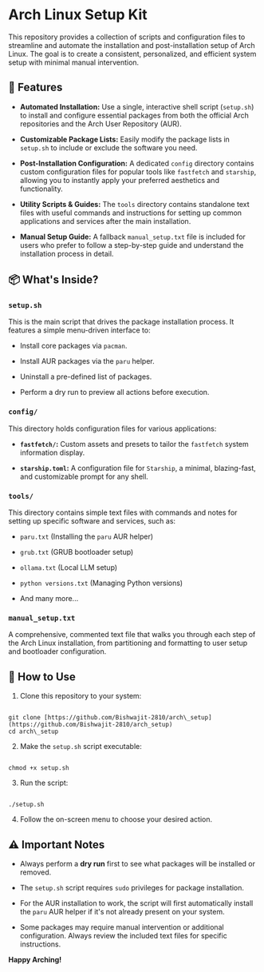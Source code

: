# Arch Linux Setup Kit

This repository provides a collection of scripts and configuration files to streamline and automate the installation and post-installation setup of Arch Linux. The goal is to create a consistent, personalized, and efficient system setup with minimal manual intervention.

## 🚀 Features

* **Automated Installation:** Use a single, interactive shell script (`setup.sh`) to install and configure essential packages from both the official Arch repositories and the Arch User Repository (AUR).

* **Customizable Package Lists:** Easily modify the package lists in `setup.sh` to include or exclude the software you need.

* **Post-Installation Configuration:** A dedicated `config` directory contains custom configuration files for popular tools like `fastfetch` and `starship`, allowing you to instantly apply your preferred aesthetics and functionality.

* **Utility Scripts & Guides:** The `tools` directory contains standalone text files with useful commands and instructions for setting up common applications and services after the main installation.

* **Manual Setup Guide:** A fallback `manual_setup.txt` file is included for users who prefer to follow a step-by-step guide and understand the installation process in detail.

## 📦 What's Inside?

### `setup.sh`

This is the main script that drives the package installation process. It features a simple menu-driven interface to:

* Install core packages via `pacman`.

* Install AUR packages via the `paru` helper.

* Uninstall a pre-defined list of packages.

* Perform a dry run to preview all actions before execution.

### `config/`

This directory holds configuration files for various applications:

* **`fastfetch/`:** Custom assets and presets to tailor the `fastfetch` system information display.

* **`starship.toml`:** A configuration file for `Starship`, a minimal, blazing-fast, and customizable prompt for any shell.

### `tools/`

This directory contains simple text files with commands and notes for setting up specific software and services, such as:

* `paru.txt` (Installing the `paru` AUR helper)

* `grub.txt` (GRUB bootloader setup)

* `ollama.txt` (Local LLM setup)

* `python versions.txt` (Managing Python versions)

* And many more...

### `manual_setup.txt`

A comprehensive, commented text file that walks you through each step of the Arch Linux installation, from partitioning and formatting to user setup and bootloader configuration.

## 📝 How to Use

1. Clone this repository to your system:

```

git clone [https://github.com/Bishwajit-2810/arch\_setup](https://github.com/Bishwajit-2810/arch_setup)
cd arch\_setup

```

2. Make the `setup.sh` script executable:

```

chmod +x setup.sh

```

3. Run the script:

```

./setup.sh

```

4. Follow the on-screen menu to choose your desired action.

## ⚠️ Important Notes

* Always perform a **dry run** first to see what packages will be installed or removed.

* The `setup.sh` script requires `sudo` privileges for package installation.

* For the AUR installation to work, the script will first automatically install the `paru` AUR helper if it's not already present on your system.

* Some packages may require manual intervention or additional configuration. Always review the included text files for specific instructions.

**Happy Arching!**
